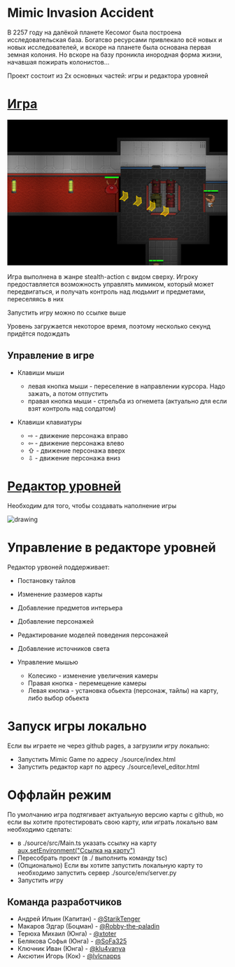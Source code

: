 # Mimic Invasion Accident

В 2257 году на далёкой планете Кесомог была построена исследовательская база. Богатсво ресурсами привлекало всё новых и новых исследователей, и вскоре на планете была основана первая земная колония. Но вскоре на базу проникла инородная форма жизни, начавшая пожирать колонистов...

Проект состоит из 2х основных частей: игры и редактора уровней

# [<u>Игра</u>](https://bmstu-iu9.github.io/ptp2021-6-2d-game/source/)

<img src="source/textures/Screenshots/game.png" alt="drawing" width="600"/>

Игра выполнена в жанре stealth-action с видом сверху. Игроку предоставляется возможность управлять мимиком, который может передвигаться, и получать контроль над людьмит и предметами, переселяясь в них

Запустить игру можно по ссылке выше

Уровень загружается некоторое время, поэтому несколько секунд придётся подождать


## Управление в игре

* Клавиши мыши
  * левая кнопка мыши - переселение в направлении курсора. Надо зажать, а потом отпустить
  * правая кнопка мыши - стрельба из огнемета (актуально для если взят контроль над солдатом)

* Клавиши клавиатуры
  * ⇨ - движение персонажа вправо
  * ⇦ - движение персонажа влево
  * ⇧ - движение персонажа вверх
  * ⇩ - движение персонажа вниз

# [<u>Редактор уровней</u>](https://bmstu-iu9.github.io/ptp2021-6-2d-game/source/level_editor.html)

Необходим для того, чтобы создавать наполнение игры

<img src="source/textures/Screenshots/editor.png" alt="drawing" width="600"/>

# Управление в редакторе уровней

Редактор урвоней поддерживает:
* Постановку тайлов
* Изменение размеров карты
* Добавление предметов интерьера
* Добавление персонажей
* Редактирование моделей поведения персонажей
* Добавление источников света

* Управление мышью
  * Колесико - изменение увеличения камеры
  * Правая кнопка - перемещение камеры
  * Левая кнопка - установка обьекта (персонаж, тайлы) на карту, либо выбор обьекта

# Запуск игры локально

Если вы играете не через github pages, а загрузили игру локально:

* Запустить Mimic Game по адресу ./source/index.html
* Запустить редактор карт по адресу ./source/level_editor.html

# Оффлайн режим

По умолчанию игра подтягивает актуальную версию карты с github, но если вы хотите протестировать свою карту, или играть локально вам необходимо сделать: 

* в ./source/src/Main.ts указать ссылку на карту [aux.setEnvironment("Ссылка на карту")](https://github.com/bmstu-iu9/ptp2021-6-2d-game/blob/72cea883f8d92ea5f41c0a071eaea012b93456ef/source/src/Main.ts#L14)
* Пересобрать проект (в ./ выполнить команду tsc)
* (Опционально) Если вы хотите запустить локальную карту то необходимо запустить сервер  ./source/env/server.py
* Запустить игру

## Команда разработчиков
* Андрей Ильин (Капитан) - [@StarikTenger](https://github.com/StarikTenger)
* Макаров Эдгар (Боцман) - [@Robby-the-paladin](https://github.com/Robby-the-paladin)
* Терюха Михаил (Юнга) - [@xtoter](https://github.com/xtoter)
* Белякова Софья (Юнга) - [@SoFa325](https://github.com/SoFa325)
* Ключник Иван (Юнга) - [@klu4vanya](https://github.com/klu4vanya)
* Аксютин Игорь (Кок) - [@lvlcnapps](https://github.com/lvlcnapps)